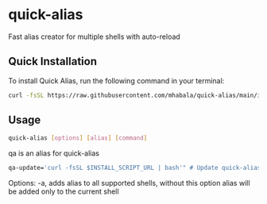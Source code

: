 # quick-alias
Fast alias creator for multiple shells with auto-reload


## Quick Installation

To install Quick Alias, run the following command in your terminal:

```bash
curl -fsSL https://raw.githubusercontent.com/mhabala/quick-alias/main/install-script.sh | bash
```


## Usage
```bash
quick-alias [options] [alias] [command]
```
qa is an alias for quick-alias

```bash
qa-update='curl -fsSL $INSTALL_SCRIPT_URL | bash'" # Update quick-alias
```

Options:
-a, adds alias to all supported shells, without this option alias will be added only to the current shell
